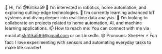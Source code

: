 
👋 Hi, I’m @Kritika59
👀 I’m interested in robotics, home automation, and exploring cutting-edge technologies.
🌱 I’m currently learning advanced IoT systems and diving deeper into real-time data analysis.
💞️ I’m looking to collaborate on projects related to home automation, AI, and machine learning applications.
📫 How to reach me: You can connect with me via email at skritika596@gmail.com or on LinkedIn.
😄 Pronouns: She/Her
⚡ Fun fact: I love experimenting with sensors and automating everyday tasks to make life smarter!

<!---
Kritika59/Kritika59 is a ✨ special ✨ repository because its `README.md` (this file) appears on your GitHub profile.
You can click the Preview link to take a look at your changes.
--->
